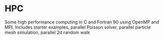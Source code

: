 # HPC
Some high performance computing in C and Fortran 90 using OpenMP and MPI. Includes starter examples, parallel Poisson solver, parallel particle mesh simulation, parallel 2d random walk 
